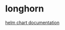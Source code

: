 # longhorn
[helm chart documentation](https://github.com/longhorn/charts/tree/v1.5.x/charts/longhorn)
